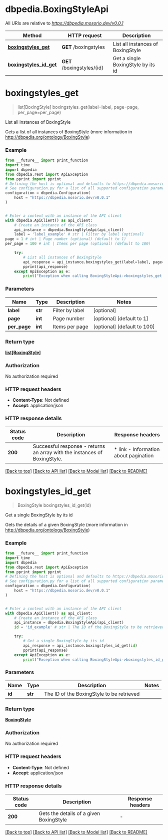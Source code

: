 # dbpedia.BoxingStyleApi

All URIs are relative to *https://dbpedia.mosorio.dev/v0.0.1*

Method | HTTP request | Description
------------- | ------------- | -------------
[**boxingstyles_get**](BoxingStyleApi.md#boxingstyles_get) | **GET** /boxingstyles | List all instances of BoxingStyle
[**boxingstyles_id_get**](BoxingStyleApi.md#boxingstyles_id_get) | **GET** /boxingstyles/{id} | Get a single BoxingStyle by its id


# **boxingstyles_get**
> list[BoxingStyle] boxingstyles_get(label=label, page=page, per_page=per_page)

List all instances of BoxingStyle

Gets a list of all instances of BoxingStyle (more information in http://dbpedia.org/ontology/BoxingStyle)

### Example

```python
from __future__ import print_function
import time
import dbpedia
from dbpedia.rest import ApiException
from pprint import pprint
# Defining the host is optional and defaults to https://dbpedia.mosorio.dev/v0.0.1
# See configuration.py for a list of all supported configuration parameters.
configuration = dbpedia.Configuration(
    host = "https://dbpedia.mosorio.dev/v0.0.1"
)


# Enter a context with an instance of the API client
with dbpedia.ApiClient() as api_client:
    # Create an instance of the API class
    api_instance = dbpedia.BoxingStyleApi(api_client)
    label = 'label_example' # str | Filter by label (optional)
page = 1 # int | Page number (optional) (default to 1)
per_page = 100 # int | Items per page (optional) (default to 100)

    try:
        # List all instances of BoxingStyle
        api_response = api_instance.boxingstyles_get(label=label, page=page, per_page=per_page)
        pprint(api_response)
    except ApiException as e:
        print("Exception when calling BoxingStyleApi->boxingstyles_get: %s\n" % e)
```

### Parameters

Name | Type | Description  | Notes
------------- | ------------- | ------------- | -------------
 **label** | **str**| Filter by label | [optional] 
 **page** | **int**| Page number | [optional] [default to 1]
 **per_page** | **int**| Items per page | [optional] [default to 100]

### Return type

[**list[BoxingStyle]**](BoxingStyle.md)

### Authorization

No authorization required

### HTTP request headers

 - **Content-Type**: Not defined
 - **Accept**: application/json

### HTTP response details
| Status code | Description | Response headers |
|-------------|-------------|------------------|
**200** | Successful response - returns an array with the instances of BoxingStyle. |  * link - Information about pagination <br>  |

[[Back to top]](#) [[Back to API list]](../README.md#documentation-for-api-endpoints) [[Back to Model list]](../README.md#documentation-for-models) [[Back to README]](../README.md)

# **boxingstyles_id_get**
> BoxingStyle boxingstyles_id_get(id)

Get a single BoxingStyle by its id

Gets the details of a given BoxingStyle (more information in http://dbpedia.org/ontology/BoxingStyle)

### Example

```python
from __future__ import print_function
import time
import dbpedia
from dbpedia.rest import ApiException
from pprint import pprint
# Defining the host is optional and defaults to https://dbpedia.mosorio.dev/v0.0.1
# See configuration.py for a list of all supported configuration parameters.
configuration = dbpedia.Configuration(
    host = "https://dbpedia.mosorio.dev/v0.0.1"
)


# Enter a context with an instance of the API client
with dbpedia.ApiClient() as api_client:
    # Create an instance of the API class
    api_instance = dbpedia.BoxingStyleApi(api_client)
    id = 'id_example' # str | The ID of the BoxingStyle to be retrieved

    try:
        # Get a single BoxingStyle by its id
        api_response = api_instance.boxingstyles_id_get(id)
        pprint(api_response)
    except ApiException as e:
        print("Exception when calling BoxingStyleApi->boxingstyles_id_get: %s\n" % e)
```

### Parameters

Name | Type | Description  | Notes
------------- | ------------- | ------------- | -------------
 **id** | **str**| The ID of the BoxingStyle to be retrieved | 

### Return type

[**BoxingStyle**](BoxingStyle.md)

### Authorization

No authorization required

### HTTP request headers

 - **Content-Type**: Not defined
 - **Accept**: application/json

### HTTP response details
| Status code | Description | Response headers |
|-------------|-------------|------------------|
**200** | Gets the details of a given BoxingStyle |  -  |

[[Back to top]](#) [[Back to API list]](../README.md#documentation-for-api-endpoints) [[Back to Model list]](../README.md#documentation-for-models) [[Back to README]](../README.md)

